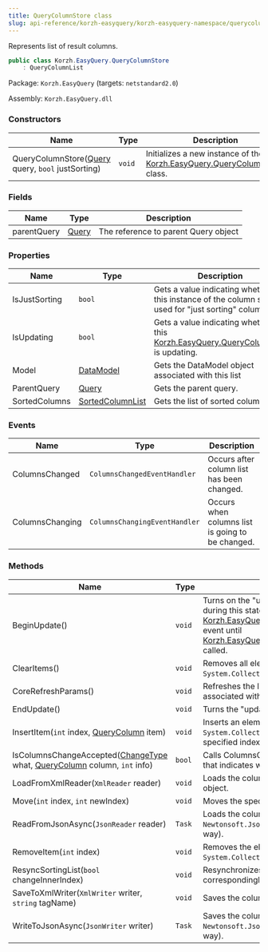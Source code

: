 ```yaml
---
title: QueryColumnStore class
slug: api-reference/korzh-easyquery/korzh-easyquery-namespace/querycolumnstore-class
---
```



Represents list of result columns.
```csharp
public class Korzh.EasyQuery.QueryColumnStore
    : QueryColumnList

```
Package: `Korzh.EasyQuery` (targets: `netstandard2.0`)

Assembly: `Korzh.EasyQuery.dll`

### Constructors

| Name | Type | Description | 
| --- | --- | --- | 
| QueryColumnStore([Query](/api-reference/korzh-easyquery/korzh-easyquery-namespace/query-class) query, `bool` justSorting) | `void` | Initializes a new instance of the [Korzh.EasyQuery.QueryColumnStore](/api-reference/korzh-easyquery/korzh-easyquery-namespace/querycolumnstore-class) class. | 


### Fields

| Name | Type | Description | 
| --- | --- | --- | 
| parentQuery | [Query](/api-reference/korzh-easyquery/korzh-easyquery-namespace/query-class) | The reference to parent Query object | 


### Properties

| Name | Type | Description | 
| --- | --- | --- | 
| IsJustSorting | `bool` | Gets a value indicating whether this instance of the column store is used for "just sorting" columns. | 
| IsUpdating | `bool` | Gets a value indicating whether this [Korzh.EasyQuery.QueryColumnList](/api-reference/korzh-easyquery/korzh-easyquery-namespace/querycolumnlist-class) is updating. | 
| Model | [DataModel](/api-reference/korzh-easyquery/korzh-easyquery-namespace/datamodel-class) | Gets the DataModel object associated with this list | 
| ParentQuery | [Query](/api-reference/korzh-easyquery/korzh-easyquery-namespace/query-class) | Gets the parent query. | 
| SortedColumns | [SortedColumnList](/api-reference/korzh-easyquery/korzh-easyquery-namespace/sortedcolumnlist-class) | Gets the list of sorted columns. | 


### Events

| Name | Type | Description | 
| --- | --- | --- | 
| ColumnsChanged | `ColumnsChangedEventHandler` | Occurs after column list has been changed. | 
| ColumnsChanging | `ColumnsChangingEventHandler` | Occurs when columns list is going to be changed. | 


### Methods

| Name | Type | Description | 
| --- | --- | --- | 
| BeginUpdate() | `void` | Turns on the "updating" state.  Any changes occured during this state will not initiate [Korzh.EasyQuery.QueryColumnStore.ColumnsChanged](/api-reference/korzh-easyquery/korzh-easyquery-namespace/querycolumnstore-class) event  until [Korzh.EasyQuery.QueryColumnStore.EndUpdate](/api-reference/korzh-easyquery/korzh-easyquery-namespace/querycolumnstore-class) is called. | 
| ClearItems() | `void` | Removes all elements from the `System.Collections.ObjectModel.Collection'1`. | 
| CoreRefreshParams() | `void` | Refreshes the list of query parameters by parameters associated with attributes used in query columns . | 
| EndUpdate() | `void` | Turns the "updating" state off. | 
| InsertItem(`int` index, [QueryColumn](/api-reference/korzh-easyquery/korzh-easyquery-namespace/querycolumn-class) item) | `void` | Inserts an element into the `System.Collections.ObjectModel.Collection'1` at the specified index. | 
| IsColumnsChangeAccepted([ChangeType](/api-reference/korzh-easyquery/korzh-easyquery-namespace/changetype-enum) what, [QueryColumn](/api-reference/korzh-easyquery/korzh-easyquery-namespace/querycolumn-class) column, `int` info) | `bool` | Calls ColumnsChanging event and return boolean value that indicates whether the change is accepted. | 
| LoadFromXmlReader(`XmlReader` reader) | `void` | Loads the column list using `System.Xml.XmlReader` object. | 
| Move(`int` index, `int` newIndex) | `void` | Moves the specified index of the current. | 
| ReadFromJsonAsync(`JsonReader` reader) | `Task` | Loads the column list using `Newtonsoft.Json.JsonReader` object (asynchronous way). | 
| RemoveItem(`int` index) | `void` | Removes the element at the specified index of the `System.Collections.ObjectModel.Collection'1`. | 
| ResyncSortingList(`bool` changeInnerIndex) | `void` | Resynchronizes the sorting list of columns correspondingly to their order. | 
| SaveToXmlWriter(`XmlWriter` writer, `string` tagName) | `void` | Saves the column list to XML. | 
| WriteToJsonAsync(`JsonWriter` writer) | `Task` | Saves the column list using `Newtonsoft.Json.JsonWriter` object (asynchronous way). |